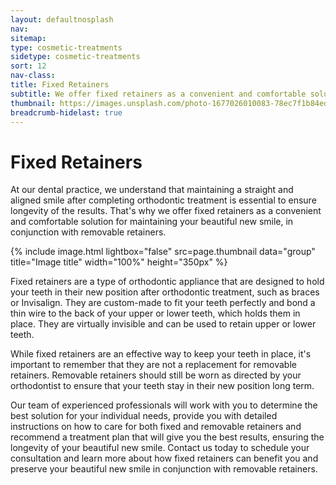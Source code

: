 ```yaml
---
layout: defaultnosplash
nav: 
sitemap: 
type: cosmetic-treatments
sidetype: cosmetic-treatments
sort: 12
nav-class: 
title: Fixed Retainers
subtitle: We offer fixed retainers as a convenient and comfortable solution for maintaining your beautiful new smile, in conjunction with removable retainers.
thumbnail: https://images.unsplash.com/photo-1677026010083-78ec7f1b84ed?q=80&w=2940&auto=format&fit=crop&ixlib=rb-4.0.3&ixid=M3wxMjA3fDB8MHxwaG90by1wYWdlfHx8fGVufDB8fHx8fA%3D%3D
breadcrumb-hidelast: true
---
```


# Fixed Retainers

At our dental practice, we understand that maintaining a straight and aligned smile after completing orthodontic treatment is essential to ensure longevity of the results. That's why we offer fixed retainers as a convenient and comfortable solution for maintaining your beautiful new smile, in conjunction with removable retainers.

{% include image.html lightbox="false" src=page.thumbnail data="group" title="Image title" width="100%" height="350px" %}

Fixed retainers are a type of orthodontic appliance that are designed to hold your teeth in their new position after orthodontic treatment, such as braces or Invisalign. They are custom-made to fit your teeth perfectly and bond a thin wire to the back of your upper or lower teeth, which holds them in place. They are virtually invisible and can be used to retain upper or lower teeth.

While fixed retainers are an effective way to keep your teeth in place, it's important to remember that they are not a replacement for removable retainers. Removable retainers should still be worn as directed by your orthodontist to ensure that your teeth stay in their new position long term.

Our team of experienced professionals will work with you to determine the best solution for your individual needs, provide you with detailed instructions on how to care for both fixed and removable retainers and recommend a treatment plan that will give you the best results, ensuring the longevity of your beautiful new smile. Contact us today to schedule your consultation and learn more about how fixed retainers can benefit you and preserve your beautiful new smile in conjunction with removable retainers.
